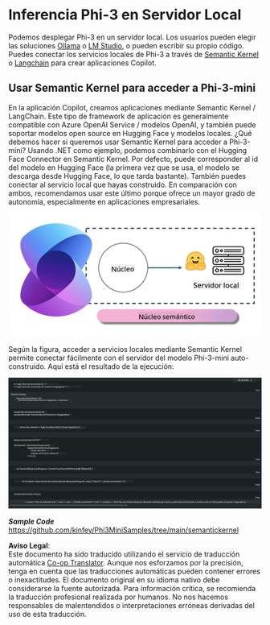 <!--
CO_OP_TRANSLATOR_METADATA:
{
  "original_hash": "bcf5dd7031db0031abdb9dd0c05ba118",
  "translation_date": "2025-05-07T10:43:42+00:00",
  "source_file": "md/01.Introduction/03/Local_Server_Inference.md",
  "language_code": "es"
}
-->
# **Inferencia Phi-3 en Servidor Local**

Podemos desplegar Phi-3 en un servidor local. Los usuarios pueden elegir las soluciones [Ollama](https://ollama.com) o [LM Studio](https://llamaedge.com), o pueden escribir su propio código. Puedes conectar los servicios locales de Phi-3 a través de [Semantic Kernel](https://github.com/microsoft/semantic-kernel?WT.mc_id=aiml-138114-kinfeylo) o [Langchain](https://www.langchain.com/) para crear aplicaciones Copilot.

## **Usar Semantic Kernel para acceder a Phi-3-mini**

En la aplicación Copilot, creamos aplicaciones mediante Semantic Kernel / LangChain. Este tipo de framework de aplicación es generalmente compatible con Azure OpenAI Service / modelos OpenAI, y también puede soportar modelos open source en Hugging Face y modelos locales. ¿Qué debemos hacer si queremos usar Semantic Kernel para acceder a Phi-3-mini? Usando .NET como ejemplo, podemos combinarlo con el Hugging Face Connector en Semantic Kernel. Por defecto, puede corresponder al id del modelo en Hugging Face (la primera vez que se usa, el modelo se descarga desde Hugging Face, lo que tarda bastante). También puedes conectar al servicio local que hayas construido. En comparación con ambos, recomendamos usar este último porque ofrece un mayor grado de autonomía, especialmente en aplicaciones empresariales.

![sk](../../../../../translated_images/sk.d03785c25edc6d445a2e9ae037979e544e0b0c482f43c7617b0324e717b9af62.es.png)

Según la figura, acceder a servicios locales mediante Semantic Kernel permite conectar fácilmente con el servidor del modelo Phi-3-mini auto-construido. Aquí está el resultado de la ejecución:

![skrun](../../../../../translated_images/skrun.5aafc1e7197dca2020eefcaeaaee184d29bb0cf1c37b00fd9c79acc23a6dc8d2.es.png)

***Sample Code*** https://github.com/kinfey/Phi3MiniSamples/tree/main/semantickernel

**Aviso Legal**:  
Este documento ha sido traducido utilizando el servicio de traducción automática [Co-op Translator](https://github.com/Azure/co-op-translator). Aunque nos esforzamos por la precisión, tenga en cuenta que las traducciones automáticas pueden contener errores o inexactitudes. El documento original en su idioma nativo debe considerarse la fuente autorizada. Para información crítica, se recomienda la traducción profesional realizada por humanos. No nos hacemos responsables de malentendidos o interpretaciones erróneas derivadas del uso de esta traducción.